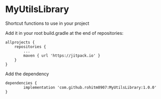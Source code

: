 # MyUtilsLibrary
Shortcut functions to use in your project


Add it in your root build.gradle at the end of repositories:

	allprojects {
		repositories {
			...
			maven { url 'https://jitpack.io' }
		}
	}
  
  
Add the dependency

	dependencies {
	        implementation 'com.github.rohitm0907:MyUtilsLibrary:1.0.0'
	}
